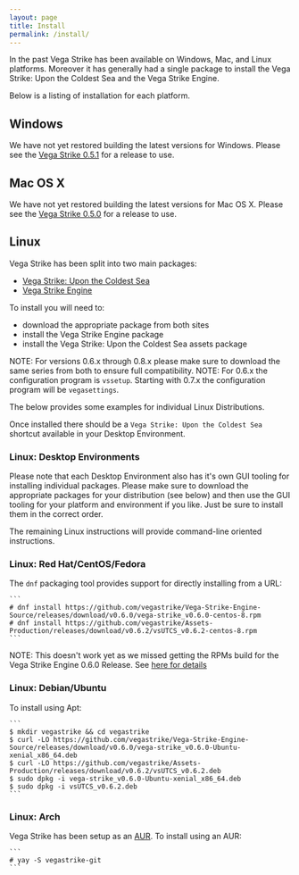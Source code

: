 ```yaml
---
layout: page
title: Install
permalink: /install/
---
```


In the past Vega Strike has been available on Windows, Mac, and Linux platforms. Moreover it has generally had a single package to install the Vega Strike: Upon the Coldest Sea and the Vega Strike Engine.

Below is a listing of installation for each platform.

## Windows

We have not yet restored building the latest versions for Windows.
Please see the [Vega Strike 0.5.1](https://sourceforge.net/projects/vegastrike/files/vegastrike/0.5.1/) for a release to use.

## Mac OS X

We have not yet restored building the latest versions for Mac OS X.
Please see the [Vega Strike 0.5.0](https://sourceforge.net/projects/vegastrike/files/vegastrike/0.5.0/) for a release to use.

## Linux

Vega Strike has been split into two main packages:
- [Vega Strike: Upon the Coldest Sea](https://github.com/vegastrike/Assets-Production/releases)
- [Vega Strike Engine](https://github.com/vegastrike/Vega-Strike-Engine-Source/releases)

To install you will need to:
- download the appropriate package from both sites 
- install the Vega Strike Engine package
- install the Vega Strike: Upon the Coldest Sea assets package

NOTE: For versions 0.6.x through 0.8.x please make sure to download the same series from both to ensure full compatibility.
NOTE: For 0.6.x the configuration program is `vssetup`. Starting with 0.7.x the configuration program will be `vegasettings`.

The below provides some examples for individual Linux Distributions.

Once installed there should be a `Vega Strike: Upon the Coldest Sea` shortcut available in your Desktop Environment.

### Linux: Desktop Environments

Please note that each Desktop Environment also has it's own GUI tooling for installing individual packages.
Please make sure to download the appropriate packages for your distribution (see below) and then use the GUI tooling for your
platform and environment if you like. Just be sure to install them in the correct order.

The remaining Linux instructions will provide command-line oriented instructions.

### Linux: Red Hat/CentOS/Fedora

The `dnf` packaging tool provides support for directly installing from a URL:

	```
	# dnf install https://github.com/vegastrike/Vega-Strike-Engine-Source/releases/download/v0.6.0/vega-strike_v0.6.0-centos-8.rpm
	# dnf install https://github.com/vegastrike/Assets-Production/releases/download/v0.6.2/vsUTCS_v0.6.2-centos-8.rpm
	```

NOTE: This doesn't work yet as we missed getting the RPMs build for the Vega Strike Engine 0.6.0 Release. See [here for details](https://github.com/vegastrike/Vega-Strike-Engine-Source/issues/368)

### Linux: Debian/Ubuntu

To install using Apt:

	```
	$ mkdir vegastrike && cd vegastrike
	$ curl -LO https://github.com/vegastrike/Vega-Strike-Engine-Source/releases/download/v0.6.0/vega-strike_v0.6.0-Ubuntu-xenial_x86_64.deb
	$ curl -LO https://github.com/vegastrike/Assets-Production/releases/download/v0.6.2/vsUTCS_v0.6.2.deb
	$ sudo dpkg -i vega-strike_v0.6.0-Ubuntu-xenial_x86_64.deb
	$ sudo dpkg -i vsUTCS_v0.6.2.deb
	```
### Linux: Arch

Vega Strike has been setup as an [AUR](https://aur.archlinux.org/packages/?O=0&K=vegastrike). To install using an AUR:

	```
	# yay -S vegastrike-git
	```
